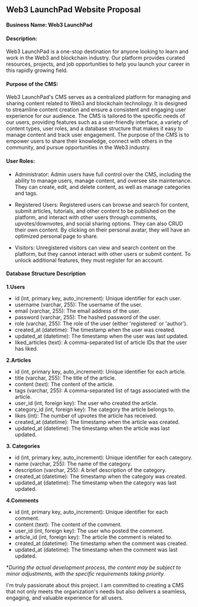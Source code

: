 

## Web3 LaunchPad Website Proposal


####  Business Name:  Web3 LaunchPad 

#### Description:

Web3 LaunchPad is a one-stop destination for anyone looking to learn and work in the Web3 and blockchain industry. Our platform provides curated resources, projects, and job opportunities to help you launch your career in this rapidly growing field.


#### Purpose of the CMS:

Web3 LaunchPad's CMS serves as a centralized platform for managing and sharing content related to Web3 and blockchain technology. It is designed to streamline content creation and ensure a consistent and engaging user experience for our audience. The CMS is tailored to the specific needs of our users, providing features such as a user-friendly interface, a variety of content types, user roles, and a database structure that makes it easy to manage content and track user engagement. The purpose of the CMS is to empower users to share their knowledge, connect with others in the community, and pursue opportunities in the Web3 industry.


#### User Roles:

- Administrator: Admin users have full control over the CMS, including the ability to manage users, manage content, and oversee site maintenance. They can create, edit, and delete content, as well as manage categories and tags.

- Registered Users: Registered users can browse and search for content, submit articles, tutorials, and other content to be published on the platform, and interact with other users through comments, upvotes/downvotes, and social sharing options. They can also CRUD their own content. By clicking on their personal avatar, they will have an optimized personal page to share.

- Visitors: Unregistered visitors can view and search content on the platform, but they cannot interact with other users or submit content. To unlock additional features, they must register for an account.



#### Database Structure Description

**1.Users**

- id (int, primary key, auto_increment): Unique identifier for each user.
- username (varchar, 255): The username of the user.
- email (varchar, 255): The email address of the user.
- password (varchar, 255): The hashed password of the user.
- role (varchar, 255): The role of the user (either 'registered' or 'author').
- created_at (datetime): The timestamp when the user was created.
- updated_at (datetime): The timestamp when the user was last updated.
- liked_articles (text): A comma-separated list of article IDs that the user has liked.

**2.Articles**

- id (int, primary key, auto_increment): Unique identifier for each article.
- title (varchar, 255): The title of the article.
- content (text): The content of the article.
- tags (varchar, 255): A comma-separated list of tags associated with the article.
- user_id (int, foreign key): The user who created the article.
- category_id (int, foreign key): The category the article belongs to.
- likes (int): The number of upvotes the article has received.
- created_at (datetime): The timestamp when the article was created.
- updated_at (datetime): The timestamp when the article was last updated.

**3. Categories**

- id (int, primary key, auto_increment): Unique identifier for each category.
- name (varchar, 255): The name of the category.
- description (varchar, 255): A brief description of the category.
- created_at (datetime): The timestamp when the category was created.
- updated_at (datetime): The timestamp when the category was last updated.

 **4.Comments**

- id (int, primary key, auto_increment): Unique identifier for each comment.
- content (text): The content of the comment.
- user_id (int, foreign key): The user who posted the comment.
- article_id (int, foreign key): The article the comment is related to.
- created_at (datetime): The timestamp when the comment was created.
- updated_at (datetime): The timestamp when the comment was last updated.

**During the actual development process, the content may be subject to minor adjustments, with the specific requirements taking priority.*

 

I'm truly passionate about this project. I am committed to creating a CMS that not only meets the organization's needs but also delivers a seamless, engaging, and valuable experience for all users.

